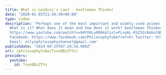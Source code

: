 ```yaml
---
title: What is Leibniz's Law? - Gentleman Thinker
date: "2020-01-03T21:56:36+08:00"
type: video
description: 'Perhaps one of the most important and widely used axioms in philosophy.
  What is it? What does it mean and how does it work? Gentleman Thinker playlist:
  https://www.youtube.com/watch?v=94YV6Lu009k&list=PLvoAL-KSZ32cKobolNFwuqcPJ26cmF_11&index=1
  Facebook: https://www.facebook.com/PhilosophyTube?ref=hl Twitter: https://twitter.com/PhilosophyTube
  Email: ollysphilosophychannel@gmail.com'
publishdate: "2014-04-25T07:29:54.000Z"
url: /philosophytube/TvxnQRzZYYs/
providers:
  youtube:
    id: TvxnQRzZYYs
---
```

